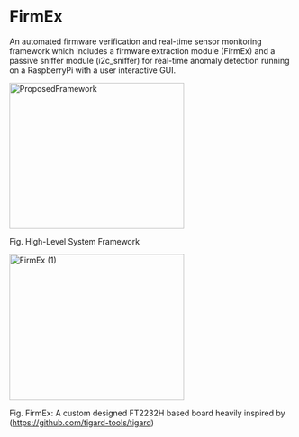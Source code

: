 # FirmEx
An automated firmware verification and real-time sensor monitoring framework which includes a firmware extraction module (FirmEx) and a passive sniffer module (i2c_sniffer) for real-time anomaly detection running on a RaspberryPi with a user interactive GUI.

<img width="310" height="260" alt="ProposedFramework" src="https://github.com/user-attachments/assets/0878f189-bd0e-4529-9299-ebbcf128aa7b" />

Fig. High-Level System Framework

<img width="310" height="260" alt="FirmEx (1)" src="https://github.com/user-attachments/assets/dea34dd7-5168-4424-a204-ae244fcb95a5" />

Fig. FirmEx: A custom designed FT2232H based board heavily inspired by (https://github.com/tigard-tools/tigard)
